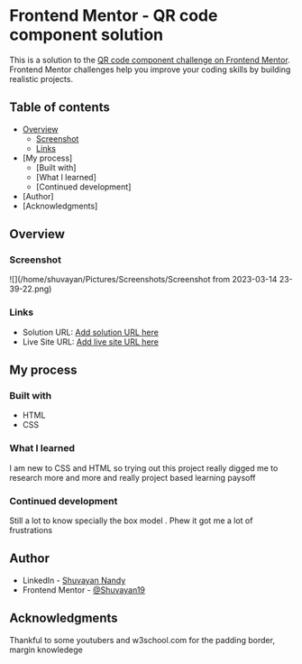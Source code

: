 # Frontend Mentor - QR code component solution

This is a solution to the [QR code component challenge on Frontend Mentor](https://www.frontendmentor.io/challenges/qr-code-component-iux_sIO_H). Frontend Mentor challenges help you improve your coding skills by building realistic projects. 

## Table of contents

- [Overview](#overview)
  - [Screenshot](#screenshot)
  - [Links](#links)
- [My process]
  - [Built with]
  - [What I learned]
  - [Continued development]
- [Author]
- [Acknowledgments]


## Overview

### Screenshot

![](/home/shuvayan/Pictures/Screenshots/Screenshot from 2023-03-14 23-39-22.png)

### Links

- Solution URL: [Add solution URL here](https://your-solution-url.com)
- Live Site URL: [Add live site URL here](https://your-live-site-url.com)

## My process


### Built with

- HTML 
- CSS 

### What I learned

I am new to CSS and HTML so trying out this project really digged me to research more and more and really project based learning paysoff


### Continued development

Still a lot to know specially the box model . Phew it got me a lot of frustrations


## Author

- LinkedIn - [Shuvayan Nandy](https://in.linkedin.com/in/shuvayan-nandy-2886681bb)
- Frontend Mentor - [@Shuvayan19](https://www.frontendmentor.io/profile/Shuvayan19)


## Acknowledgments

Thankful to some youtubers and w3school.com for the padding border, margin knowledege

